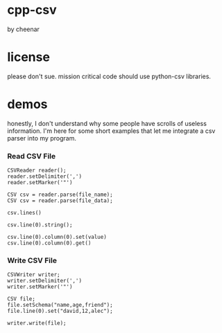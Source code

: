 # cpp-csv
by cheenar

# license 
please don't sue. mission critical code should use python-csv libraries. 

# demos
honestly, I don't understand why some people have scrolls of useless information. I'm here for some short examples that let me integrate a csv parser into my program. 

### Read CSV File
```
CSVReader reader();
reader.setDelimiter(',')
reader.setMarker('"')

CSV csv = reader.parse(file_name);
CSV csv = reader.parse(file_data);

csv.lines()

csv.line(0).string();

csv.line(0).column(0).set(value)
csv.line(0).column(0).get()

```

### Write CSV File
```
CSVWriter writer;
writer.setDelimiter(',')
writer.setMarker('"')

CSV file;
file.setSchema("name,age,friend");
file.line(0).set("david,12,alec");

writer.write(file);
```
